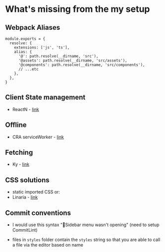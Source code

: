 # What's missing from the my setup

## Webpack Aliases
```
module.exports = {
  resolve: {
    extensions: ['js', 'ts'],
    alias: {
      '@': path.resolve(__dirname, 'src'),
      '@assets': path.resolve(__dirname, 'src/assets'),
      '@components': path.resolve(__dirname, 'src/components'),
      // ...etc
    },
  },
}
```

## Client State management
- ReactN - [link](https://www.npmjs.com/package/reactn)

## Offline
- CRA serviceWorker - [link](https://create-react-app.dev/docs/making-a-progressive-web-app/)
## Fetching
- Ky - [link](https://github.com/sindresorhus/ky)

## CSS solutions
- static imported CSS or:
- Linaria - [link](https://github.com/callstack/linaria)


## Commit conventions
- I would use this syntax "🐛Sidebar menu wasn't opening" (need to setup CommitLint)


- files in `styles` folder contain the `styles` string so that you are able to call a file via the editor based on name
